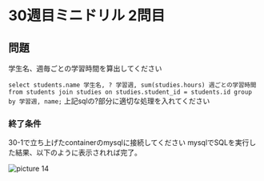 # 30週目ミニドリル 2問目

## 問題

学生名、週毎ごとの学習時間を算出してください

`select students.name 学生名, ? 学習週, sum(studies.hours) 週ごとの学習時間 from students join studies on studies.student_id = students.id group by 学習週, name;`
上記sqlの?部分に適切な処理を入れてください

### 終了条件
30-1で立ち上げたcontainerのmysqlに接続してください
mysqlでSQLを実行した結果、以下のように表示されれば完了。

![picture 14](./images/6709c95cbd7c0a97a6f3ba5332cd837d1895d9287b63ba8acfba272de2896607.png)  
